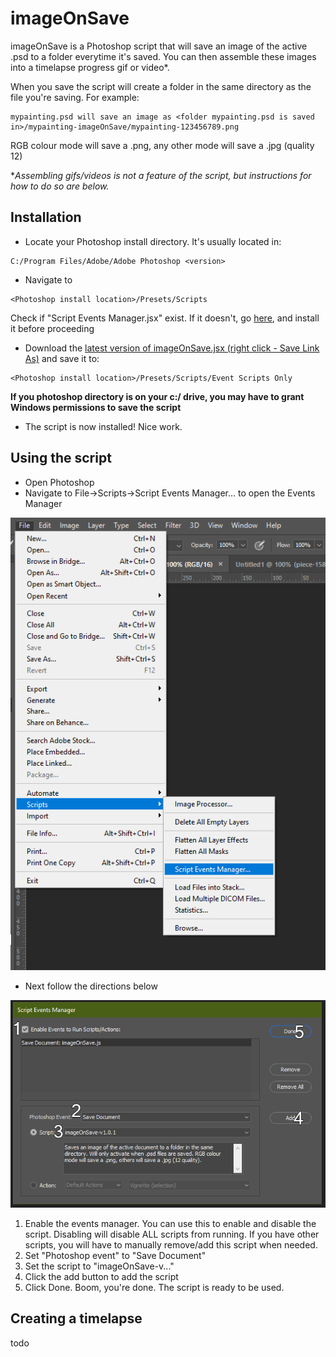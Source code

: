 # imageOnSave

imageOnSave is a Photoshop script that will save an image of the active .psd to a folder everytime it's saved. You can then assemble these images into a timelapse progress gif or video\*. 

When you save the script will create a folder in the same directory as the file you're saving. For example: 
```
mypainting.psd will save an image as <folder mypainting.psd is saved in>/mypainting-imageOnSave/mypainting-123456789.png
```
RGB colour mode will save a .png, any other mode will save a .jpg (quality 12)
  
\**Assembling gifs/videos is not a feature of the script, but instructions for how to do so are below.*

## Installation

* Locate your Photoshop install directory. It's usually located in:
```
C:/Program Files/Adobe/Adobe Photoshop <version>
```
* Navigate to 
```
<Photoshop install location>/Presets/Scripts
```
Check if "Script Events Manager.jsx" exist. If it doesn't, go [here](), and install it before proceeding

* Download the [latest version of imageOnSave.jsx (right click - Save Link As)](https://github.com/PizzaBox/imageOnSave/blob/master/imageOnSave.js) and save it to:
```
<Photoshop install location>/Presets/Scripts/Event Scripts Only
```

**If you photoshop directory is on your c:/ drive, you may have to grant Windows permissions to save the script**
* The script is now installed! Nice work.

## Using the script
* Open Photoshop
* Navigate to File->Scripts->Script Events Manager... to open the Events Manager

![Step one](https://github.com/PizzaBox/imageOnSave/blob/master/assets/usage/usage-01.png)
* Next follow the directions below

![Step two](https://github.com/PizzaBox/imageOnSave/blob/master/assets/usage/usage-02.png)
1. Enable the events manager. You can use this to enable and disable the script. Disabling will disable ALL scripts from running. If you have other scripts, you will have to manually remove/add this script when needed.
2. Set "Photoshop event" to "Save Document"
3. Set the script to "imageOnSave-v..."
4. Click the add button to add the script
5. Click Done. Boom, you're done. The script is ready to be used.

## Creating a timelapse
todo
